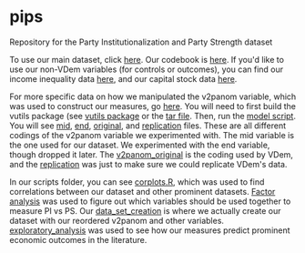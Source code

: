 # pips
Repository for the Party Institutionalization and Party Strength dataset

To use our main dataset, click [here](pips/pips_beta1.csv). Our codebook is [here](pips/PIPSCodebook.docx).
If you'd like to use our non-VDem variables (for controls or outcomes), you can find our income inequality data [here](data/incomeineq.csv), and our capital stock data [here](data/capitalstock.xlsx). 

For more specific data on how we manipulated the v2panom variable, which was used to construct our measures, go [here](data/manipulatedv2panom). You will need to first build the vutils package (see [vutils package](data/manipulated%20v2panom/vutilspackage.R) or the [tar file](data/manipulatedv2panom/vutils_11.1.tar.gz). Then, run the [model script](data/manipulatedv2panom/model.R). 
You will see [mid](data/manipulatedv2panom/v2panom_mid.rds), [end](data/manipulatedv2panom/v2panom_end.rds), [original](data/manipulatedv2panom/v2panom_original.rds), and [replication](data/manipulatedv2panom/v2panom_replication.rds) files. These are all different codings of the v2panom variable we experimented with. The mid variable is the one used for our dataset. We experimented with the end variable, though dropped it later. The [v2panom_original](data/manipulatedv2panom/v2panom_original.rds) is the coding used by VDem, and the [replication](data/manipulatedv2panom/v2panom_replication.rds) was just to make sure we could replicate VDem's data.

In our scripts folder, you can see [corplots.R](scripts/corplots.R), which was used to find correlations between our dataset and other prominent datasets.
[Factor analysis](scripts/factor_analysis.R) was used to figure out which variables should be used together to measure PI vs PS.
Our [data_set_creation](scripts/data_set_creation.R) is where we actually create our dataset with our reordered v2panom and other variables. 
[exploratory_analysis](scripts/exploratory_analysis.R) was used to see how our measures predict prominent economic outcomes in the literature.
